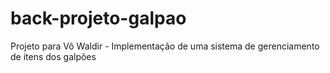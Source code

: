 # back-projeto-galpao
Projeto para Vô Waldir - Implementação de uma sistema de gerenciamento de itens dos galpões
